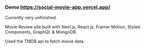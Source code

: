 ### Demo https://social-movie-app.vercel.app/

Currently very unfinished.

Movie Review site built with Next.js, React.js, Framer Motion, Styled Components, GraphQL & MongoDB.

Used the TMDB api to fetch movie data.
